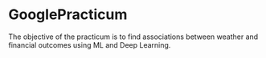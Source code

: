 # GooglePracticum

The objective of the practicum is to find associations between weather and financial outcomes using ML and Deep Learning.
